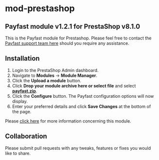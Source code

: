 # mod-prestashop

## Payfast module v1.2.1 for PrestaShop v8.1.0

This is the Payfast module for Prestashop. Please feel free to contact the [Payfast support team here](https://payfast.io/contact/) should you require any assistance.

## Installation
1. Login to the PrestaShop Admin dashboard.
2. Navigate to **Modules** -> **Module Manager**.
3. Click the **Upload a module** button.
4. Click **Drop your module archive here or select file** and select **[payfast.zip](https://github.com/Payfast/mod-prestashop/releases/download/v1.2.1/payfast.zip)**.
5. Click the **Configure** button. The Payfast configuration options will now display.
6. Enter your preferred details and click **Save Changes** at the bottom of the page.

Please [click here](https://payfast.io/integration/shopping-carts/prestashop/) for more information concerning this module.

## Collaboration

Please submit pull requests with any tweaks, features or fixes you would like to share.
